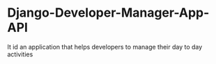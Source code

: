 # Django-Developer-Manager-App-API
It id an application that helps developers to manage their day to day activities

